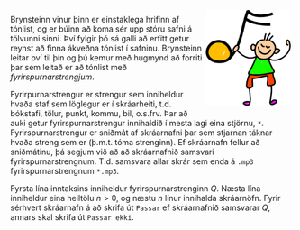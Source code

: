 
<img src="assets/hello.jpg" alt="music" class="img-polaroid" style="float:right;width:30%;margin:6px;" />

Brynsteinn vinur þinn er einstaklega hrifinn af tónlist, og er búinn að koma
sér upp stóru safni á tölvunni sinni. Því fylgir þó sá galli að erfitt getur
reynst að finna ákveðna tónlist í safninu. Brynsteinn leitar því til þín og þú
kemur með hugmynd að forriti þar sem leitað er að tónlist með
*fyrirspurnarstrengjum*.

Fyrirpurnarstrengur er strengur sem inniheldur hvaða staf sem löglegur er
í skráarheiti, t.d. bókstafi, tölur, punkt, kommu, bil, o.s.frv. Þar að auki getur
fyrirspurnarstrengur innihaldið í mesta lagi eina stjörnu, `*`.
Fyrirspurnarstrengur er sniðmát af skráarnafni þar sem stjarnan táknar hvaða
streng sem er (þ.m.t. tóma strenginn). Ef skráarnafn fellur að sniðmátinu, þá
segjum við að að skráarnafnið samsvari fyrirspurnarstrengnum. T.d. samsvara
allar skrár sem enda á `.mp3` fyrirspurnarstrengnum `*.mp3`.

Fyrsta lína inntaksins inniheldur fyrirspurnarstrenginn $Q$. Næsta lína
inniheldur eina heiltölu $n > 0$, og næstu $n$ línur innihalda skráarnöfn.
Fyrir sérhvert skráarnafn á að skrifa út `Passar` ef skráarnafnið samsvarar
$Q$, annars skal skrifa út `Passar ekki`.
